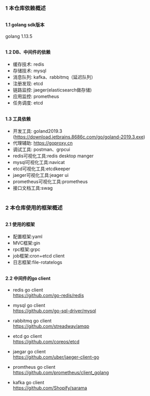 # <h3>1 本仓库依赖概述</h3>
## <h4>1.1 golang sdk版本</h4>
golang 1.13.5

## <h4>1.2 DB、中间件的依赖</h4>
- 缓存技术: redis
- 存储技术: mysql
- 消息队列: kafka、rabbitmq（延迟队列）
- 注册发现: etcd
- 链路监控: jaeger(elasticsearch做存储)
- 应用监控: prometheus
- 任务调度: etcd

## <h4>1.3 工具依赖</h4>
- 开发工具: goland2019.3 (https://download.jetbrains.8686c.com/go/goland-2019.3.exe)
- 代理辅助: https://goproxy.cn
- 调试工具: postman、grpcui
- redis可视化工具:redis desktop manger
- mysql可视化工具:navicat
- etcd可视化工具:etcdkeeper
- jaeger可视化工具:jeager ui
- prometheus可视化工具:prometheus
- 接口文档工具:swag

# <h3>2 本仓库使用的框架概述</h3>
## <h4>2.1 使用的框架</h4>
- 配置框架:yaml
- MVC框架:gin
- rpc框架:grpc
- job框架:cron+etcd client
- 日志框架:file-rotatelogs

## <h4>2.2 中间件的go client</h4>
- redis go client<br>
 https://github.com/go-redis/redis
 
- mysql go client<br> 
https://github.com/go-sql-driver/mysql

- rabbitmq go client<br> 
https://github.com/streadway/amqp

- etcd go client<br>
 https://github.com/coreos/etcd

- jaegar go client<br> 
https://github.com/uber/jaeger-client-go

- promtheus go client<br>
https://github.com/prometheus/client_golang

- kafka go client<br>
https://github.com/Shopify/sarama